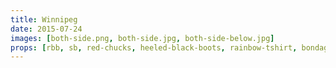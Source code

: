 ```yaml
---
title: Winnipeg
date: 2015-07-24
images: [both-side.png, both-side.jpg, both-side-below.jpg]
props: [rbb, sb, red-chucks, heeled-black-boots, rainbow-tshirt, bondage-gear, sombrero, red-cowboy-hat, studded-black-choker, aviators, pearl-necklace, earrings, unicorn, freddie-mustache, yellow-happy-sticker]
---
```


